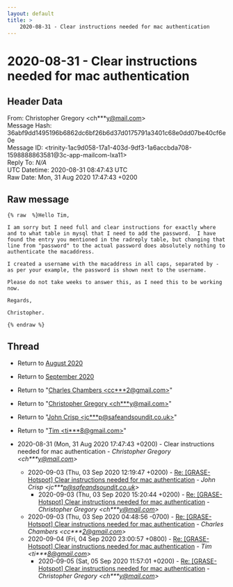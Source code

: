 ```yaml
---
layout: default
title: >
    2020-08-31 - Clear instructions needed for mac authentication
---
```


# 2020-08-31 - Clear instructions needed for mac authentication

## Header Data

From: Christopher Gregory \<ch***y@mail.com\><br>
Message Hash: 36abf9dd1495196b6862dc6bf26b6d37d0175791a3401c68e0dd07be40cf6e0e<br>
Message ID: \<trinity-1ac9d058-17a1-403d-9df3-1a6accbda708-1598888863581@3c-app-mailcom-lxa11\><br>
Reply To: _N/A_<br>
UTC Datetime: 2020-08-31 08:47:43 UTC<br>
Raw Date: Mon, 31 Aug 2020 17:47:43 +0200<br>

## Raw message

```
{% raw  %}Hello Tim,

I am sorry but I need full and clear instructions for exactly where and to what table in mysql that I need to add the password.  I have found the entry you mentioned in the radreply table, but changing that line from "password" to the actual password does absolutely nothing to authenticate the macaddress.

I created a username with the macaddress in all caps, separated by - as per your example, the password is shown next to the username.

Please do not take weeks to answer this, as I need this to be working now.

Regards,

Christopher.

{% endraw %}
```

## Thread

+ Return to [August 2020](/archive/2020/08)
+ Return to [September 2020](/archive/2020/09)

+ Return to "[Charles Chambers <cc***2<span>@</span>gmail.com>](/authors/cc___2_at_gmail_com)"
+ Return to "[Christopher Gregory <ch***y<span>@</span>mail.com>](/authors/ch___y_at_mail_com)"
+ Return to "[John Crisp <jc***p<span>@</span>safeandsoundit.co.uk>](/authors/jc___p_at_safeandsoundit_co_uk)"
+ Return to "[Tim <ti***8<span>@</span>gmail.com>](/authors/ti___8_at_gmail_com)"

+ 2020-08-31 (Mon, 31 Aug 2020 17:47:43 +0200) - Clear instructions needed for mac authentication - _Christopher Gregory \<ch***y@mail.com\>_
  + 2020-09-03 (Thu, 03 Sep 2020 12:19:47 +0200) - [Re: [GRASE-Hotspot] Clear instructions needed for mac authentication](/archive/2020/09/38d6e50abe37365df9dc595a9e034512e7d310ef8b5cb72526abe063d80f6ad9) - _John Crisp \<jc***p@safeandsoundit.co.uk\>_
    + 2020-09-03 (Thu, 03 Sep 2020 15:20:44 +0200) - [Re: [GRASE-Hotspot] Clear instructions needed for mac authentication](/archive/2020/09/4fb99b0e7bc3b0d7e353d86fad9cdf35a6dd7075dc620eca2871b1cad46e4ccb) - _Christopher Gregory \<ch***y@mail.com\>_
  + 2020-09-03 (Thu, 03 Sep 2020 04:48:56 -0700) - [Re: [GRASE-Hotspot] Clear instructions needed for mac authentication](/archive/2020/09/c9971e71bbd5a38ffe9f8bf4d0bdfcc73f6b3af36c1a4b502c2633b5b76cb2da) - _Charles Chambers \<cc***2@gmail.com\>_
  + 2020-09-04 (Fri, 04 Sep 2020 23:00:57 +0800) - [Re: [GRASE-Hotspot] Clear instructions needed for mac authentication](/archive/2020/09/29ae0111d94243ee9131fb95ef43cba16aadde22dab98df5c0b840bc0e82a1fb) - _Tim \<ti***8@gmail.com\>_
    + 2020-09-05 (Sat, 05 Sep 2020 11:57:01 +0200) - [Re: [GRASE-Hotspot] Clear instructions needed for mac authentication](/archive/2020/09/55064788f2bed70826527d00ea02c890a061e7f15053d16c072533e3ec8bf92d) - _Christopher Gregory \<ch***y@mail.com\>_

